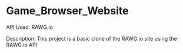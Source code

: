 # Game_Browser_Website

API Used: RAWG.io

Description: This project is a basic clone of the RAWG.io site using the RAWG.io API
 
